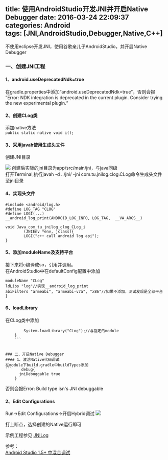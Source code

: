 title: 使用AndroidStudio开发JNI并开启Native Debugger
date: 2016-03-24 22:09:37  
categories: Android  
tags: [JNI,AndroidStudio,Debugger,Native,C++]
---
不使用eclipse开发JNI，使用谷歌亲儿子AndroidStudio，并开启Native Debugger  
### 一、创建JNI工程
#### 1、android.useDeprecatedNdk=true  
在gradle.properties中添加“android.useDeprecatedNdk=true”，否则会报
”Error: NDK integration is deprecated in the current plugin.  Consider trying the new experimental plugin.“  
#### 2、创建CLog类
添加native方法  
`public static native void i();`  
#### 3、采用javah使用生成头文件  
创建JNI目录

<!--more-->

![](welcomeJNI01.webp)
创建后实际的jni目录为app/src/main/jni，与java同级  
打开Terminal,执行javah -d ../jni/ -jni com.tu.jnilog.clog.CLog命令生成头文件至jni目录  
#### 4、实现头文件  

```#include "com_tu_jnilog_clog_CLog.h"  
#include <android/log.h>  
#define LOG_TAG "CLOG"  
#define LOGI(...)    
__android_log_print(ANDROID_LOG_INFO, LOG_TAG,  __VA_ARGS__)

void Java_com_tu_jnilog_clog_CLog_i
        (JNIEnv *env, jclass){
        LOGI("c++ call android log api");
}  
```
#### 5、添加moduleName及支持平台  
接下来将c编译成so，引用并调用。  
在AndroidStudio中在defaultConfig配置中添加  
```ndk{
moduleName "CLog"  
ldLibs "log"//实现__android_log_print  
abiFilters "armeabi", "armeabi-v7a", "x86"//如果不添加，测试发现是全部平台  
}
```
#### 6、loadLibrary  
在CLog类中添加
```	static{
		System.loadLibrary("CLog");//与指定的module
	}
	```


### 二、开启Native Debugger  
#### 1、激活Native代码调试  
在module下build.gradle中buildTypes添加
```    debug{
      jniDebuggable true
    }
```  
否则会报Error: Build type isn's JNI debuggable
#### 2、Edit Configurations  
 Run->Edit Configurations->开启Hybrid调试
 ![](welcomeJNI02.webp)
 
打上断点，选择创建的Native运行即可

示例工程参见 [JNILog](https://github.com/2tu/JNILog)

参考：  
[Android Studio 1.5+ 中混合调试](http://toutiao.com/a6265272977680924930)